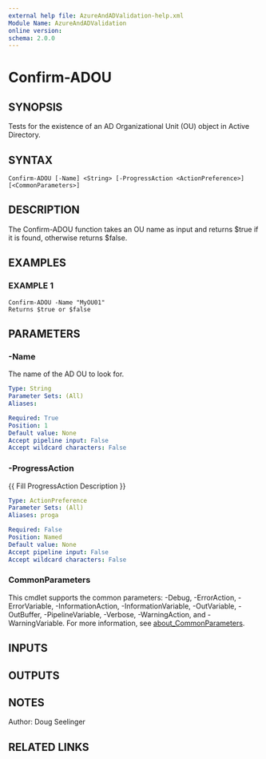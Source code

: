 ```yaml
---
external help file: AzureAndADValidation-help.xml
Module Name: AzureAndADValidation
online version:
schema: 2.0.0
---
```


# Confirm-ADOU

## SYNOPSIS
Tests for the existence of an AD Organizational Unit (OU) object in Active Directory.

## SYNTAX

```
Confirm-ADOU [-Name] <String> [-ProgressAction <ActionPreference>] [<CommonParameters>]
```

## DESCRIPTION
The Confirm-ADOU function takes an OU name as input and returns $true if it is found, otherwise returns $false.

## EXAMPLES

### EXAMPLE 1
```
Confirm-ADOU -Name "MyOU01"
Returns $true or $false
```

## PARAMETERS

### -Name
The name of the AD OU to look for.

```yaml
Type: String
Parameter Sets: (All)
Aliases:

Required: True
Position: 1
Default value: None
Accept pipeline input: False
Accept wildcard characters: False
```

### -ProgressAction
{{ Fill ProgressAction Description }}

```yaml
Type: ActionPreference
Parameter Sets: (All)
Aliases: proga

Required: False
Position: Named
Default value: None
Accept pipeline input: False
Accept wildcard characters: False
```

### CommonParameters
This cmdlet supports the common parameters: -Debug, -ErrorAction, -ErrorVariable, -InformationAction, -InformationVariable, -OutVariable, -OutBuffer, -PipelineVariable, -Verbose, -WarningAction, and -WarningVariable. For more information, see [about_CommonParameters](http://go.microsoft.com/fwlink/?LinkID=113216).

## INPUTS

## OUTPUTS

## NOTES
Author: Doug Seelinger

## RELATED LINKS
